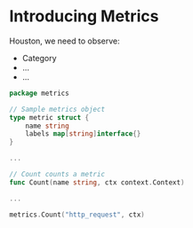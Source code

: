 # Introducing Metrics

Houston, we need to observe:

* Category
* ...
* ...

   
     
```go
package metrics

// Sample metrics object
type metric struct {
    name string
    labels map[string]interface{}
}

...

// Count counts a metric
func Count(name string, ctx context.Context)

...

metrics.Count("http_request", ctx)

```